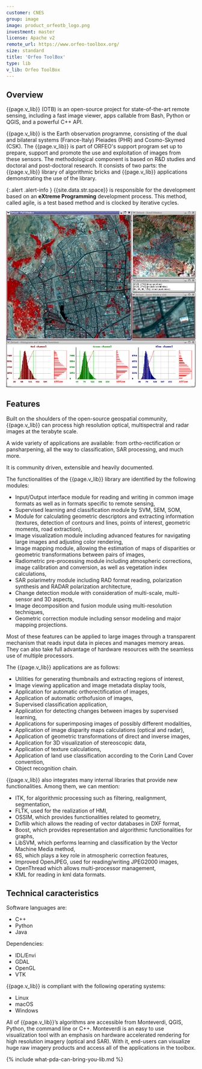 ```yaml
---
customer: CNES
group: image
image: product_orfeotb_logo.png
investment: master
license: Apache v2
remote_url: https://www.orfeo-toolbox.org/
size: standard
title: 'Orfeo ToolBox'
type: lib
v_lib: Orfeo ToolBox
---
```




Overview
--------

{{page.v_lib}} (OTB) is an open-source project for state-of-the-art remote sensing, including a fast image viewer, apps callable from Bash, Python or QGIS, and a powerful C++ API.

{{page.v_lib}} is the Earth observation programme, consisting of the dual and bilateral systems (France-Italy) Pleiades (PHR) and Cosmo-Skymed (CSK). The {{page.v_lib}} is part of ORFEO's support program set up to prepare, support and promote the use and exploitation of images from these sensors. The methodological component is based on R&D studies and doctoral and post-doctoral research.
It consists of two parts: the {{page.v_lib}} library of algorithmic bricks and {{page.v_lib}} applications demonstrating the use of the library.

{:.alert .alert-info  }
{{site.data.str.space}} is responsible for the development based on an __eXtreme Programming__ development process. This method, called agile, is a test based method and is clocked by iterative cycles.

<img src="product_orfeotb_screen.png" width="600">

Features
--------

Built on the shoulders of the open-source geospatial community, {{page.v_lib}} can process high resolution optical, multispectral and radar images at the terabyte scale. 

A wide variety of applications are available: from ortho-rectification or pansharpening, all the way to classification, SAR processing, and much more.

It is community driven, extensible and heavily documented.

The functionalities of the {{page.v_lib}} library are identified by the following modules:
* Input/Output interface module for reading and writing in common image formats as well as in formats specific to remote sensing,
* Supervised learning and classification module by SVM, SEM, SOM,
* Module for calculating geometric descriptors and extracting information (textures, detection of contours and lines, points of interest, geometric moments, road extraction),
* Image visualization module including advanced features for navigating large images and adjusting color rendering,
* Image mapping module, allowing the estimation of maps of disparities or geometric transformations between pairs of images,
* Radiometric pre-processing module including atmospheric corrections, image calibration and conversion, as well as vegetation index calculations,
* SAR polarimetry module including RAD format reading, polarization synthesis and RADAR polarization architecture, 
* Change detection module with consideration of multi-scale, multi-sensor and 3D aspects,
* Image decomposition and fusion module using multi-resolution techniques,
* Geometric correction module including sensor modeling and major mapping projections.

Most of these features can be applied to large images through a transparent mechanism that reads input data in pieces and manages memory areas. They can also take full advantage of hardware resources with the seamless use of multiple processors.

The {{page.v_lib}} applications are as follows:
* Utilities for generating thumbnails and extracting regions of interest,
* Image viewing application and image metadata display tools,
* Application for automatic orthorectification of images,
* Application of automatic orthofusion of images,
* Supervised classification application,
* Application for detecting changes between images by supervised learning,
* Applications for superimposing images of possibly different modalities,
* Application of image disparity maps calculations (optical and radar),
* Application of geometric transformations of direct and inverse images,
* Application for 3D visualization of stereoscopic data,
* Application of texture calculations,
* Application of land use classification according to the Corin Land Cover convention,
* Object recognition chain.

{{page.v_lib}} also integrates many internal libraries that provide new functionalities. Among them, we can mention: 
* ITK, for algorithmic processing such as filtering, realignment, segmentation,
* FLTK, used for the realization of HMI,
* OSSIM, which provides functionalities related to geometry,
* Dxflib which allows the reading of vector databases in DXF format,
* Boost, which provides representation and algorithmic functionalities for graphs,
* LibSVM, which performs learning and classification by the Vector Machine Media method,
* 6S, which plays a key role in atmospheric correction features,
* Improved OpenJPEG, used for reading/writing JPEG2000 images,
* OpenThread which allows multi-processor management,
* KML for reading in kml data formats.



Technical caracteristics
------------------------

Software languages are:
* C++
* Python
* Java

Dependencies:
* IDL/Envi
* GDAL
* OpenGL
* VTK

{{page.v_lib}} is compliant with the following operating systems:
* Linux
* macOS 
* Windows

All of {{page.v_lib}}’s algorithms are accessible from Monteverdi, QGIS, Python, the command line or C++. Monteverdi is an easy to use visualization tool with an emphasis on hardware accelerated rendering for high resolution imagery (optical and SAR). With it, end-users can visualize huge raw imagery products and access all of the applications in the toolbox. 


{% include what-pda-can-bring-you-lib.md %}
